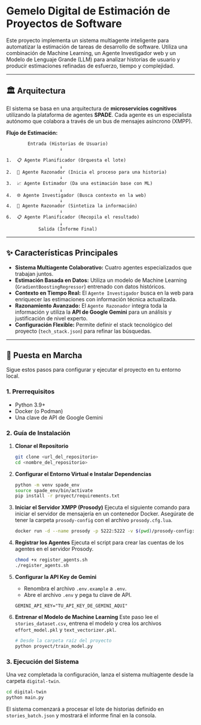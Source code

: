 # Gemelo Digital de Estimación de Proyectos de Software

Este proyecto implementa un sistema multiagente inteligente para automatizar la estimación de tareas de desarrollo de software. Utiliza una combinación de Machine Learning, un Agente Investigador web y un Modelo de Lenguaje Grande (LLM) para analizar historias de usuario y producir estimaciones refinadas de esfuerzo, tiempo y complejidad.

---

## 🏛️ Arquitectura

El sistema se basa en una arquitectura de **microservicios cognitivos** utilizando la plataforma de agentes **SPADE**. Cada agente es un especialista autónomo que colabora a través de un bus de mensajes asíncrono (XMPP).

**Flujo de Estimación:**
```
        Entrada (Historias de Usuario)
                    ↓

1.  📋 Agente Planificador (Orquesta el lote)
                    ↓  
2.  🧠 Agente Razonador (Inicia el proceso para una historia)
                    ↓                 
3.  📈 Agente Estimador (Da una estimación base con ML)
                    ↓        
4.  🌐 Agente Investigador (Busca contexto en la web)         
                    ↓         
4.  🧠 Agente Razonador (Sintetiza la información)
                    ↓
6.  📋 Agente Planificador (Recopila el resultado)
                    ↓
            Salida (Informe Final)

````

---

## ✨ Características Principales

* **Sistema Multiagente Colaborativo:** Cuatro agentes especializados que trabajan juntos.
* **Estimación Basada en Datos:** Utiliza un modelo de Machine Learning (`GradientBoostingRegressor`) entrenado con datos históricos.
* **Contexto en Tiempo Real:** El `Agente Investigador` busca en la web para enriquecer las estimaciones con información técnica actualizada.
* **Razonamiento Avanzado:** El `Agente Razonador` integra toda la información y utiliza la **API de Google Gemini** para un análisis y justificación de nivel experto.
* **Configuración Flexible:** Permite definir el stack tecnológico del proyecto (`tech_stack.json`) para refinar las búsquedas.

---

## 🚀 Puesta en Marcha

Sigue estos pasos para configurar y ejecutar el proyecto en tu entorno local.

### 1. Prerrequisitos
* Python 3.9+
* Docker (o Podman)
* Una clave de API de Google Gemini

### 2. Guía de Instalación

1.  **Clonar el Repositorio**
    ```bash
    git clone <url_del_repositorio>
    cd <nombre_del_repositorio>
    ```

2.  **Configurar el Entorno Virtual e Instalar Dependencias**
    ```bash
    python -m venv spade_env
    source spade_env/bin/activate
    pip install -r proyect/requirements.txt
    ```

3.  **Iniciar el Servidor XMPP (Prosody)**
    Ejecuta el siguiente comando para iniciar el servidor de mensajería en un contenedor Docker. Asegúrate de tener la carpeta `prosody-config` con el archivo `prosody.cfg.lua`.
    ```bash
    docker run -d --name prosody -p 5222:5222 -v $(pwd)/prosody-config:/etc/prosody prosody/prosody
    ```

4.  **Registrar los Agentes**
    Ejecuta el script para crear las cuentas de los agentes en el servidor Prosody.
    ```bash
    chmod +x register_agents.sh
    ./register_agents.sh
    ```

5.  **Configurar la API Key de Gemini**
    -   Renombra el archivo `.env.example` a `.env`.
    -   Abre el archivo `.env` y pega tu clave de API.
    ```
    GEMINI_API_KEY="TU_API_KEY_DE_GEMINI_AQUI"
    ```

6.  **Entrenar el Modelo de Machine Learning**
    Este paso lee el `stories_dataset.csv`, entrena el modelo y crea los archivos `effort_model.pkl` y `text_vectorizer.pkl`.
    ```bash
    # Desde la carpeta raíz del proyecto
    python proyect/train_model.py 
    ```
    
### 3. Ejecución del Sistema

Una vez completada la configuración, lanza el sistema multiagente desde la carpeta `digital-twin`.


```bash
cd digital-twin
python main.py
````

El sistema comenzará a procesar el lote de historias definido en `stories_batch.json` y mostrará el informe final en la consola.

